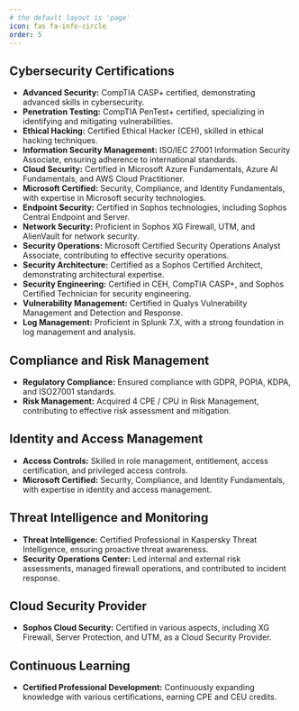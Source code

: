```yaml
---
# the default layout is 'page'
icon: fas fa-info-circle
order: 5
---
```


## Cybersecurity Certifications

- **Advanced Security:** CompTIA CASP+ certified, demonstrating advanced skills in cybersecurity.
- **Penetration Testing:** CompTIA PenTest+ certified, specializing in identifying and mitigating vulnerabilities.
- **Ethical Hacking:** Certified Ethical Hacker (CEH), skilled in ethical hacking techniques.
- **Information Security Management:** ISO/IEC 27001 Information Security Associate, ensuring adherence to international standards.
- **Cloud Security:** Certified in Microsoft Azure Fundamentals, Azure AI Fundamentals, and AWS Cloud Practitioner.
- **Microsoft Certified:** Security, Compliance, and Identity Fundamentals, with expertise in Microsoft security technologies.
- **Endpoint Security:** Certified in Sophos technologies, including Sophos Central Endpoint and Server.
- **Network Security:** Proficient in Sophos XG Firewall, UTM, and AlienVault for network security.
- **Security Operations:** Microsoft Certified Security Operations Analyst Associate, contributing to effective security operations.
- **Security Architecture:** Certified as a Sophos Certified Architect, demonstrating architectural expertise.
- **Security Engineering:** Certified in CEH, CompTIA CASP+, and Sophos Certified Technician for security engineering.
- **Vulnerability Management:** Certified in Qualys Vulnerability Management and Detection and Response.
- **Log Management:** Proficient in Splunk 7.X, with a strong foundation in log management and analysis.
  
## Compliance and Risk Management

- **Regulatory Compliance:** Ensured compliance with GDPR, POPIA, KDPA, and ISO27001 standards.
- **Risk Management:** Acquired 4 CPE / CPU in Risk Management, contributing to effective risk assessment and mitigation.
  
## Identity and Access Management

- **Access Controls:** Skilled in role management, entitlement, access certification, and privileged access controls.
- **Microsoft Certified:** Security, Compliance, and Identity Fundamentals, with expertise in identity and access management.
  
## Threat Intelligence and Monitoring

- **Threat Intelligence:** Certified Professional in Kaspersky Threat Intelligence, ensuring proactive threat awareness.
- **Security Operations Center:** Led internal and external risk assessments, managed firewall operations, and contributed to incident response.
  
## Cloud Security Provider

- **Sophos Cloud Security:** Certified in various aspects, including XG Firewall, Server Protection, and UTM, as a Cloud Security Provider.
  
## Continuous Learning

- **Certified Professional Development:** Continuously expanding knowledge with various certifications, earning CPE and CEU credits.
